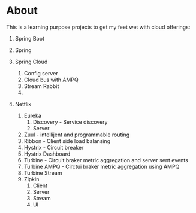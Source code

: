 About
=
This is a learning purpose projects to get my feet wet with cloud offerings:
1. Spring Boot
1. Spring  
1. Spring Cloud
    1. Config server
    1. Cloud bus with AMPQ
    1. Stream Rabbit
    1.  

1. Netflix 
    1. Eureka 
        1. Discovery - Service discovery
        1. Server
    1. Zuul - intellijent and programmable routing
    1. Ribbon - Client side load balansing 
    1. Hystrix - Circuit breaker
    1. Hystrix Dashboard
    1. Turbine - Circuit braker metric aggregation and server sent events
    1. Turbine AMPQ - Circtui braker metric aggregation using AMPQ
    1. Turbine Stream 
    1. Zipkin
        1. Client 
        1. Server 
        1. Stream
        1. UI
